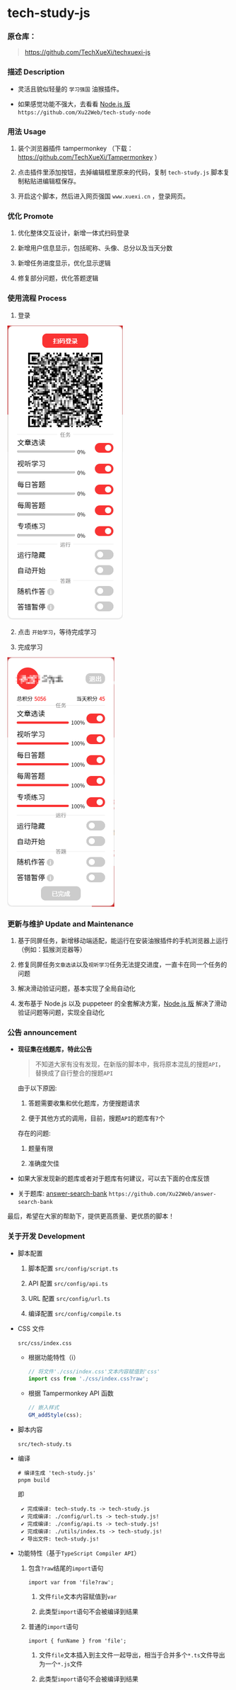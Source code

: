 # tech-study-js

### 原仓库：

> https://github.com/TechXueXi/techxuexi-js

### 描述 Description

- 灵活且貌似轻量的 `学习强国` 油猴插件。

- 如果感觉功能不强大，去看看 [Node.js 版](https://github.com/Xu22Web/tech-study-node 'Node.js 版') `https://github.com/Xu22Web/tech-study-node`

### 用法 Usage

1. 装个浏览器插件 tampermonkey （下载：https://github.com/TechXueXi/Tampermonkey ）

2. 点击插件里添加按钮，去掉编辑框里原来的代码，复制 `tech-study.js` 脚本复制粘贴进编辑框保存。

3. 开启这个脚本，然后进入网页强国 `www.xuexi.cn` ，登录网页。

### 优化 Promote

1. 优化整体交互设计，新增一体式扫码登录

2. 新增用户信息显示，包括昵称、头像、总分以及当天分数

3. 新增任务进度显示，优化显示逻辑

4. 修复部分问题，优化答题逻辑

### 使用流程 Process

1. 登录

![登录](./login.png)

2. 点击 `开始学习`，等待完成学习

3. 完成学习

![完成学习](./done.png)

### 更新与维护 Update and Maintenance

1. 基于同屏任务，新增移动端适配，能运行在安装油猴插件的手机浏览器上运行（例如：狐猴浏览器等）

2. 修复同屏任务`文章选读`以及`视听学习`任务无法提交进度，一直卡在同一个任务的问题

3. 解决滑动验证问题，基本实现了全局自动化

4. 发布基于 Node.js 以及 puppeteer 的全套解决方案，[Node.js 版](https://github.com/Xu22Web/tech-study-node) 解决了滑动验证问题等问题，实现全自动化

### 公告 announcement

- **现征集在线题库，特此公告**

  > 不知道大家有没有发现，在新版的脚本中，我将原本混乱的搜题`API`，替换成了自行整合的搜题`API`

  由于以下原因:

  1. 答题需要收集和优化题库，方便搜题请求

  2. 便于其他方式的调用，目前，搜题`API`的题库有`7`个

  存在的问题:

  1. 题量有限

  2. 准确度欠佳

- 如果大家发现新的题库或者对于题库有何建议，可以去下面的仓库反馈

- 关于题库: [answer-search-bank](https://github.com/Xu22Web/answer-search-bank) `https://github.com/Xu22Web/answer-search-bank`

最后，希望在大家的帮助下，提供更高质量、更优质的脚本！

### 关于开发 Development

- 脚本配置

  1. 脚本配置 `src/config/script.ts`

  2. API 配置 `src/config/api.ts`

  3. URL 配置 `src/config/url.ts`

  4. 编译配置 `src/config/compile.ts`

- CSS 文件

  `src/css/index.css`

  - 根据功能特性（i）

    ```js
    // 将文件'./css/index.css'文本内容赋值到'css'
    import css from './css/index.css?raw';
    ```

  - 根据 Tampermonkey API 函数

    ```js
    // 嵌入样式
    GM_addStyle(css);
    ```

- 脚本内容

  `src/tech-study.ts`

- 编译

  ```
  # 编译生成 'tech-study.js'
  pnpm build
  ```

  即

  ```
   ✔ 完成编译: tech-study.ts -> tech-study.js
   ✔ 完成编译: ./config/url.ts -> tech-study.js!
   ✔ 完成编译: ./config/api.ts -> tech-study.js!
   ✔ 完成编译: ./utils/index.ts -> tech-study.js!
   ✔ 导出文件: tech-study.js!
  ```

- 功能特性（基于`TypeScript Compiler API`）

  1. 包含`?raw`结尾的`import`语句

     ```
     import var from 'file?raw';
     ```

     1. 文件`file`文本内容赋值到`var`

     2. 此类型`import`语句不会被编译到结果

  2. 普通的`import`语句

     ```
     import { funName } from 'file';
     ```

     1. 文件`file`文本插入到主文件一起导出，相当于合并多个`*.ts`文件导出为一个`*.js`文件

     2. 此类型`import`语句不会被编译到结果
